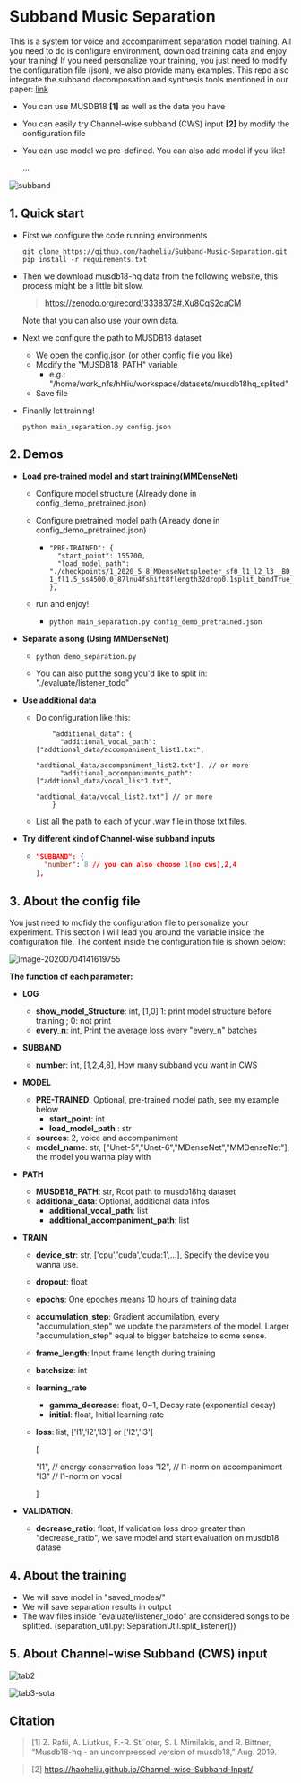 # Subband Music Separation

This is a system for voice and accompaniment separation model training. All you need to do is configure environment, download training data and enjoy your training! If you need personalize your training, you just need to modify the configuration file (json), we also provide many examples. This repo also integrate the subband decomposation and synthesis tools mentioned in our paper: [link](https://haoheliu.github.io/Channel-wise-Subband-Input/resources/paper/Paper-Channel-wise%20Subband%20Input%20for%20Better%20Voice%20and%20Accompaniment%20Separation%20on%20High%20Resolution%20Music.pdf) 

- You can use MUSDB18 **[1]** as well as the data you have

- You can easily try  Channel-wise subband (CWS) input **[2]** by modify the configuration file

- You can use model we pre-defined. You can also add model if you like!

  ...

![subband](./pics/subband.png)

## 1. Quick start

- First we configure the code running environments

  ```shell
  git clone https://github.com/haoheliu/Subband-Music-Separation.git
  pip install -r requirements.txt
  ```

- Then we download musdb18-hq data from the following website, this process might be a little bit slow.

  >  https://zenodo.org/record/3338373#.Xu8CqS2caCM

  Note that you can also use your own data.

- Next we configure the path to MUSDB18 dataset

  - We open the config.json (or other config file you like)
  - Modify the "MUSDB18_PATH" variable
    - e.g.: "/home/work_nfs/hhliu/workspace/datasets/musdb18hq_splited"
  - Save file

- Finanlly let training! 

  ```shell
  python main_separation.py config.json
  ```

## 2. Demos

- **Load pre-trained model and start training(MMDenseNet)**

  - Configure model structure (Already done in config_demo_pretrained.json)

  - Configure pretrained model path (Already done in config_demo_pretrained.json)

    - ```
      "PRE-TRAINED": {
        "start_point": 155700,
        "load_model_path": "./checkpoints/1_2020_5_8_MDenseNetspleeter_sf0_l1_l2_l3__BD_False_lr001_bs16-1_fl1.5_ss4500.0_87lnu4fshift8flength32drop0.1split_bandTrue_8"
      },
      ```

  - run and enjoy! 

    - ```shell
      python main_separation.py config_demo_pretrained.json
      ```

- **Separate a song (Using MMDenseNet)**

  - ```shell
    python demo_separation.py
    ```

  - You can also put the song you'd like to split in: "./evaluate/listener_todo"

- **Use additional data**

  - Do configuration like this:

    ```
        "additional_data": {
          "additional_vocal_path": ["addtional_data/accompaniment_list1.txt",
                                    "addtional_data/accompaniment_list2.txt"], // or more
          "additional_accompaniments_path": ["addtional_data/vocal_list1.txt",
                                             "addtional_data/vocal_list2.txt"] // or more
        }
    ```

  - List all the path to each of your .wav file in those txt files.

- **Try different kind of Channel-wise subband inputs**

  - ```json
    "SUBBAND": {
      "number": 8 // you can also choose 1(no cws),2,4
    },
    ```

## 3. About the config file

You just need to mofidy the configuration file to personalize your experiment. This section I will lead you around the variable inside the configuration file. The content inside the configuration file is shown below: 

![image-20200704141619755](/Users/liuhaohe/PycharmProjects/subband-unet/pics/json-struct.png)

**The function of each parameter:** 

- **LOG**

  - **show_model_Structure**:  int, [1,0] 1: print model structure before training ; 0: not print
  - **every_n**: int, Print the average loss every "every_n" batches

- **SUBBAND**

  - **number**: int, [1,2,4,8], How many subband you want in CWS

- **MODEL**

  - **PRE-TRAINED**: Optional, pre-trained model path, see my example below
    - **start_point**: int
    - **load_model_path** : str
  - **sources**: 2, voice and accompaniment
  - **model_name**: str, ["Unet-5","Unet-6","MDenseNet","MMDenseNet"], the model you wanna play with

- **PATH**

  - **MUSDB18_PATH**: str, Root path to musdb18hq dataset
  - **additional_data**: Optional, additional data infos
    - **additional_vocal_path**: list
    - **additional_accompaniment_path**: list

- **TRAIN**

  - **device_str**: str, ['cpu','cuda','cuda:1',...], Specify the device you wanna use.

  - **dropout**: float

  - **epochs**: One epoches means 10 hours of training data

  - **accumulation_step**: Gradient accumilation, every "accumulation_step" we update the parameters of the model. Larger "accumulation_step" equal to bigger batchsize to some sense.

  - **frame_length**: Input frame length during training

  - **batchsize**: int

  - **learning_rate**

    - **gamma_decrease**: float, 0~1, Decay rate (exponential decay)
    - **initial**: float, Initial learning rate

  - **loss**: list,  ['l1','l2','l3'] or ['l2','l3']

    [

     "l1",   // energy conservation loss
      "l2",   // l1-norm on accompaniment
      "l3"    // l1-norm on vocal 

    ]

- **VALIDATION**:

  - **decrease_ratio**: float,  If validation loss drop greater than "decrease_ratio", we save model and start evaluation on musdb18 datase

## 4. About the training 

- We will save model in "saved_modes/"
- We will save separation results in output 
- The wav files inside "evaluate/listener_todo" are considered songs to be splitted. (separation_util.py: SeparationUtil.split_listener())

## 5. About Channel-wise Subband (CWS) input

![tab2](./pics/tab2.png)

![tab3-sota](./pics/tab3-sota.png)

## Citation

>  [1] Z. Rafii, A. Liutkus, F.-R. St¨oter, S. I. Mimilakis, and R. Bittner, “Musdb18-hq - an uncompressed version of musdb18,” Aug. 2019.

> [2] https://haoheliu.github.io/Channel-wise-Subband-Input/